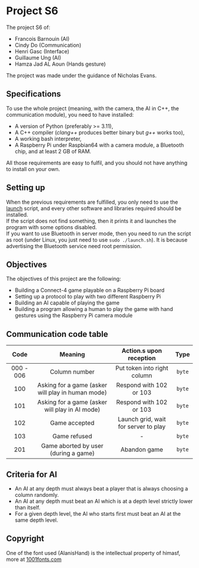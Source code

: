 # Project S6

The project S6 of:

- Francois Barnouin (AI)
- Cindy Do (Communication)
- Henri Gasc (Interface)
- Guillaume Ung (AI)
- Hamza Jad AL Aoun (Hands gesture)

The project was made under the guidance of Nicholas Evans.

## Specifications

To use the whole project (meaning, with the camera, the AI in C++, the communication module), you need to have installed:

- A version of Python (preferably >= 3.11),
- A C++ compiler (*clang++* produces better binary but *g++* works too),
- A working bash interpreter,
- A Raspberry Pi under Raspbian64 with a camera module, a Bluetooth chip, and at least 2 GB of RAM.

All those requirements are easy to fulfil, and you should not have anything to install on your own.

## Setting up

When the previous requirements are fulfilled, you only need to use the [launch](./launch.sh) script, and every other software and libraries required should be installed.  
If the script does not find something, then it prints it and launches the program with some options disabled.  
If you want to use Bluetooth in server mode, then you need to run the script as root (under Linux, you just need to use `sudo ./launch.sh`). It is because advertising the Bluetooth service need root permission.

## Objectives

The objectives of this project are the following:

- Building a Connect-4 game playable on a Raspberry Pi board
- Setting up a protocol to play with two different Raspberry Pi
- Building an AI capable of playing the game
- Building a program allowing a human to play the game with hand gestures using the Raspberry Pi camera module

## Communication code table

Code | Meaning | Action.s upon reception | Type
:---: | :---: | :---: | :---:
000 - 006 | Column number | Put token into right column | `byte`
100 | Asking for a game (asker will play in human mode) | Respond with 102 or 103 | `byte`
101 | Asking for a game (asker will play in AI mode) | Respond with 102 or 103 | `byte`
102 | Game accepted | Launch grid, wait for server to play | `byte`
103 | Game refused | - | `byte`
201 | Game aborted by user (during a game) | Abandon game | `byte`

## Criteria for AI

- An AI at any depth must always beat a player that is always choosing a column randomly.
- An AI at any depth must beat an AI which is at a depth level strictly lower than itself.
- For a given depth level, the AI who starts first must beat an AI at the same depth level.

## Copyright

One of the font used (AlanisHand) is the intellectual property of himasf, more at [1001fonts.com](https://www.1001fonts.com/users/himasf/)
